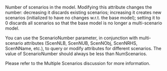 Number of scenarios in the model. Modifying this attribute changes the number: decreasing it discards existing
scenarios; increasing it creates new scenarios (initialized to have no changes w.r.t. the base model); setting it to 0
discards all scenarios so that the base model is no longer a multi-scenario model.

You can use the ScenarioNumber parameter, in conjunction with multi-scenario attributes (ScenNLB, ScenNUB, ScenNObj,
ScenNRHS, ScenNName, etc.), to query or modify attributes for different scenarios. The value of ScenarioNumber should
always be less than NumScenarios.

Please refer to the Multiple Scenarios discussion for more information.